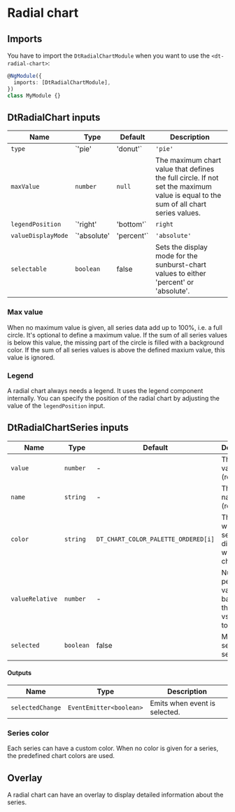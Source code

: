 # Radial chart

<ba-ux-snippet name="radial-chart-intro"></ba-ux-snippet>

<ba-ux-snippet name="radial-chart-pie"></ba-ux-snippet>

<ba-live-example name="DtExampleRadialChartDefaultPie"></ba-live-example>

<ba-ux-snippet name="radial-chart-donut"></ba-ux-snippet>

<ba-live-example name="DtExampleRadialChartDefaultDonut"></ba-live-example>

## Imports

You have to import the `DtRadialChartModule` when you want to use the
`<dt-radial-chart>`:

```typescript
@NgModule({
  imports: [DtRadialChartModule],
})
class MyModule {}
```

## DtRadialChart inputs

| Name               | Type                     | Default      | Description                                                                                                                        |
| ------------------ | ------------------------ | ------------ | ---------------------------------------------------------------------------------------------------------------------------------- |
| `type`             | `'pie' | 'donut'`        | `'pie'`      | The chart type; can be either a pie chart or a donut chart.                                                                        |
| `maxValue`         | `number`                 | `null`       | The maximum chart value that defines the full circle. If not set the maximum value is equal to the sum of all chart series values. |
| `legendPosition`   | `'right' | 'bottom'`     | `right`      | Defines where the chart's legend is placed.                                                                                        |
| `valueDisplayMode` | `'absolute' | 'percent'` | `'absolute'` | Mode of value visualization. It can be `percent` or `absolute`.                                                                    |
| `selectable`       | `boolean`                | false        | Sets the display mode for the sunburst-chart values to either 'percent' or 'absolute'.                                             |

### Max value

When no maximum value is given, all series data add up to 100%, i.e. a full
circle. It's optional to define a maximum value. If the sum of all series values
is below this value, the missing part of the circle is filled with a background
color. If the sum of all series values is above the defined maxium value, this
value is ignored.

<ba-live-example name="DtExampleRadialChartMaxValue"></ba-live-example>

### Legend

A radial chart always needs a legend. It uses the legend component internally.
You can specify the position of the radial chart by adjusting the value of the
`legendPosition` input.

<ba-live-example name="DtExampleRadialChartLegend"></ba-live-example>

## DtRadialChartSeries inputs

| Name            | Type      | Default                             | Description                                                      |
| --------------- | --------- | ----------------------------------- | ---------------------------------------------------------------- |
| `value`         | `number`  | -                                   | The series value (required).                                     |
| `name`          | `string`  | -                                   | The series name (required).                                      |
| `color`         | `string`  | `DT_CHART_COLOR_PALETTE_ORDERED[i]` | The color in which the series is displayed within the chart.     |
| `valueRelative` | `number`  | -                                   | Numeric percentage value based on this node vs sum of top level. |
| `selected`      | `boolean` | false                               | Marks series as selected.                                        |

#### Outputs

| Name             | Type                    | Description                   |
| ---------------- | ----------------------- | ----------------------------- |
| `selectedChange` | `EventEmitter<boolean>` | Emits when event is selected. |

### Series color

Each series can have a custom color. When no color is given for a series, the
predefined chart colors are used.

<ba-live-example name="DtExampleRadialChartCustomColors"></ba-live-example>

## Overlay

A radial chart can have an overlay to display detailed information about the
series.

<ba-live-example name="DtExampleRadialChartOverlay"></ba-live-example>
